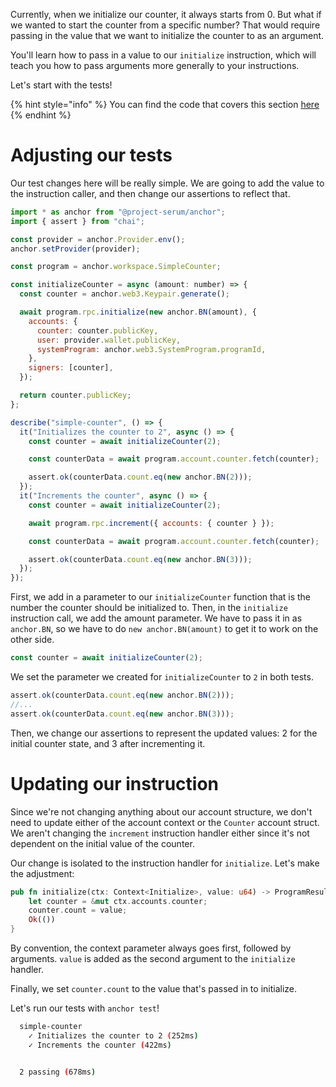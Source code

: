 Currently, when we initialize our counter, it always starts from 0. But what if
we wanted to start the counter from a specific number? That would require
passing in the value that we want to initialize the counter to as an argument.

You'll learn how to pass in a value to our `initialize` instruction, which will
teach you how to pass arguments more generally to your instructions.

Let's start with the tests!

{% hint style="info" %} You can find the code that covers this section
[here](https://github.com/CamdenClark/anchor-book-code/tree/main/simple-counter-3)
{% endhint %}

# Adjusting our tests

Our test changes here will be really simple. We are going to add the value to
the instruction caller, and then change our assertions to reflect that.

```js
import * as anchor from "@project-serum/anchor";
import { assert } from "chai";

const provider = anchor.Provider.env();
anchor.setProvider(provider);

const program = anchor.workspace.SimpleCounter;

const initializeCounter = async (amount: number) => {
  const counter = anchor.web3.Keypair.generate();

  await program.rpc.initialize(new anchor.BN(amount), {
    accounts: {
      counter: counter.publicKey,
      user: provider.wallet.publicKey,
      systemProgram: anchor.web3.SystemProgram.programId,
    },
    signers: [counter],
  });

  return counter.publicKey;
};

describe("simple-counter", () => {
  it("Initializes the counter to 2", async () => {
    const counter = await initializeCounter(2);

    const counterData = await program.account.counter.fetch(counter);

    assert.ok(counterData.count.eq(new anchor.BN(2)));
  });
  it("Increments the counter", async () => {
    const counter = await initializeCounter(2);

    await program.rpc.increment({ accounts: { counter } });

    const counterData = await program.account.counter.fetch(counter);

    assert.ok(counterData.count.eq(new anchor.BN(3)));
  });
});
```

First, we add in a parameter to our `initializeCounter` function that is the
number the counter should be initialized to. Then, in the `initialize`
instruction call, we add the amount parameter. We have to pass it in as
`anchor.BN`, so we have to do `new anchor.BN(amount)` to get it to work on the
other side.

```js
const counter = await initializeCounter(2);
```

We set the parameter we created for `initializeCounter` to `2` in both tests.

```js
assert.ok(counterData.count.eq(new anchor.BN(2)));
//...
assert.ok(counterData.count.eq(new anchor.BN(3)));
```

Then, we change our assertions to represent the updated values: 2 for the
initial counter state, and 3 after incrementing it.

# Updating our instruction

Since we're not changing anything about our account structure, we don't need to
update either of the account context or the `Counter` account struct. We aren't
changing the `increment` instruction handler either since it's not dependent on
the initial value of the counter.

Our change is isolated to the instruction handler for `initialize`. Let's make
the adjustment:

```rust
pub fn initialize(ctx: Context<Initialize>, value: u64) -> ProgramResult {
	let counter = &mut ctx.accounts.counter;
	counter.count = value;
	Ok(())
}
```

By convention, the context parameter always goes first, followed by arguments.
`value` is added as the second argument to the `initialize` handler.

Finally, we set `counter.count` to the value that's passed in to initialize.

Let's run our tests with `anchor test`!

```bash
  simple-counter
    ✓ Initializes the counter to 2 (252ms)
    ✓ Increments the counter (422ms)


  2 passing (678ms)
```
